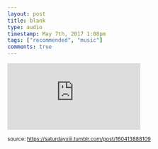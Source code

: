 ```yaml
---
layout: post
title: blank
type: audio
timestamp: May 7th, 2017 1:08pm
tags: ["recommended", "music"]
comments: true
---
```

<embed type="audio/mpeg" src="https://bandcamp.com/stream_redirect?enc=mp3-128&amp;track_id=2611108810&amp;ts=1618890940&amp;t=a5da6ed7f509c9c43273386ee88c24191f7e87fe">
  
<small>source: https://saturdayxiii.tumblr.com/post/160413888109</small>